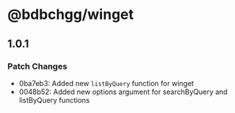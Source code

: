 # @bdbchgg/winget

## 1.0.1

### Patch Changes

- 0ba7eb3: Added new `listByQuery` function for winget
- 0048b52: Added new options argument for searchByQuery and listByQuery functions
